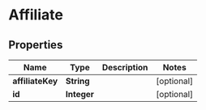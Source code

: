 
# Affiliate

## Properties
Name | Type | Description | Notes
------------ | ------------- | ------------- | -------------
**affiliateKey** | **String** |  |  [optional]
**id** | **Integer** |  |  [optional]



